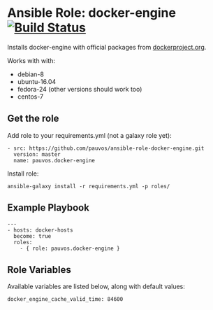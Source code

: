 # Ansible Role: docker-engine [![Build Status](https://travis-ci.org/pauvos/ansible-role-docker-engine.svg?branch=master)](https://travis-ci.org/pauvos/ansible-role-docker-engine)

Installs docker-engine with official packages from [dockerproject.org](https://dockerproject.org/).

Works with with:

* debian-8
* ubuntu-16.04
* fedora-24 (other versions should work too)
* centos-7

## Get the role

Add role to your requirements.yml (not a galaxy role yet):

    - src: https://github.com/pauvos/ansible-role-docker-engine.git
      version: master
      name: pauvos.docker-engine

Install role:

    ansible-galaxy install -r requirements.yml -p roles/


## Example Playbook

    ---
    - hosts: docker-hosts
      become: true
      roles:
        - { role: pauvos.docker-engine }

## Role Variables

Available variables are listed below, along with default values:

    docker_engine_cache_valid_time: 84600

